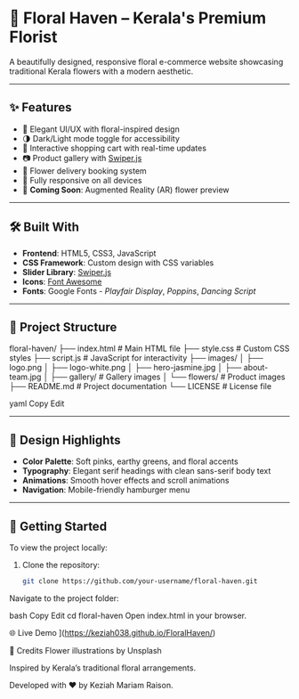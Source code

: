 # 🌸 Floral Haven – Kerala's Premium Florist

A beautifully designed, responsive floral e-commerce website showcasing traditional Kerala flowers with a modern aesthetic.

---

## ✨ Features

- 🎨 Elegant UI/UX with floral-inspired design
- 🌗 Dark/Light mode toggle for accessibility
- 🛒 Interactive shopping cart with real-time updates
- 📷 Product gallery with [Swiper.js](https://swiperjs.com/)
- 📆 Flower delivery booking system
- 📱 Fully responsive on all devices
- 🧠 **Coming Soon**: Augmented Reality (AR) flower preview

---

## 🛠️ Built With

- **Frontend**: HTML5, CSS3, JavaScript
- **CSS Framework**: Custom design with CSS variables
- **Slider Library**: [Swiper.js](https://swiperjs.com/)
- **Icons**: [Font Awesome](https://fontawesome.com/)
- **Fonts**: Google Fonts - *Playfair Display*, *Poppins*, *Dancing Script*

---

## 📁 Project Structure

floral-haven/
├── index.html # Main HTML file
├── style.css # Custom CSS styles
├── script.js # JavaScript for interactivity
├── images/
│ ├── logo.png
│ ├── logo-white.png
│ ├── hero-jasmine.jpg
│ ├── about-team.jpg
│ ├── gallery/ # Gallery images
│ └── flowers/ # Product images
├── README.md # Project documentation
└── LICENSE # License file

yaml
Copy
Edit

---

## 🎨 Design Highlights

- **Color Palette**: Soft pinks, earthy greens, and floral accents
- **Typography**: Elegant serif headings with clean sans-serif body text
- **Animations**: Smooth hover effects and scroll animations
- **Navigation**: Mobile-friendly hamburger menu

---

## 🚀 Getting Started

To view the project locally:

1. Clone the repository:
   ```bash
   git clone https://github.com/your-username/floral-haven.git
Navigate to the project folder:

bash
Copy
Edit
cd floral-haven
Open index.html in your browser.

🌐 Live Demo
](https://keziah038.github.io/FloralHaven/)


💐 Credits
Flower illustrations by Unsplash

Inspired by Kerala’s traditional floral arrangements.

Developed with ❤️ by Keziah Mariam Raison.
